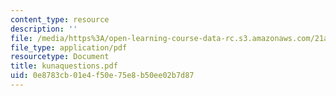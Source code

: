 ```yaml
---
content_type: resource
description: ''
file: /media/https%3A/open-learning-course-data-rc.s3.amazonaws.com/21a-441-the-conquest-of-america-spring-2004/0e8783cb01e4f50e75e8b50ee02b7d87_kunaquestions.pdf
file_type: application/pdf
resourcetype: Document
title: kunaquestions.pdf
uid: 0e8783cb-01e4-f50e-75e8-b50ee02b7d87
---
```

